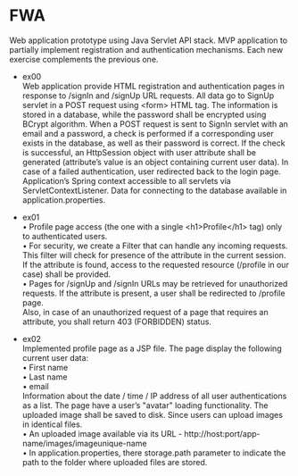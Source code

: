 # FWA

Web application prototype using Java Servlet API stack. 
MVP application to partially implement registration and authentication mechanisms.
Each new exercise complements the previous one.

- ex00 <br>
Web application provide HTML registration and authentication pages in response to /signIn and /signUp URL requests. All data go to SignUp servlet in a POST request using \<form> HTML tag. The information is stored in a database, while the password shall be encrypted using BCrypt algorithm. When a POST request is sent to SignIn servlet with an email and a password, a check is performed if a corresponding user exists in the database, as well as their password is correct. If the check is successful, an HttpSession object with user attribute shall be generated (attribute’s value is an object containing current user data). In case of a failed authentication, user redirected back to the login page. Application’s Spring context  accessible to all servlets via ServletContextListener. Data for connecting to the database available in application.properties.

- ex01 <br>
    • Profile page access (the one with a single \<h1>Profile\</h1> tag) only to authenticated users. <br>
    • For security, we create a Filter that can handle any incoming requests. This filter will check for presence of the attribute in the current session. If the attribute is found, access to the requested resource (/profile in our case) shall be provided. <br>
    • Pages for /signUp and /signIn URLs may be retrieved for unauthorized requests. If the attribute is present, a user shall be redirected to /profile page. <br>
    Also, in case of an unauthorized request of a page that requires an attribute, you shall return 403 (FORBIDDEN) status.

- ex02 <br>
    Implemented profile page as a JSP file. The page display the following current user data: <br>
  • First name <br> 
  • Last name <br>
  • email <br>
Information about the date / time / IP address of all user authentications as a list. The page have a user’s "avatar" loading functionality. The uploaded image shall be saved to disk. Since users can upload images in identical files. <br>
  • An uploaded image available via its URL - http://host:port/app-name/images/imageunique-name <br>
  • In application.properties, there storage.path parameter to indicate the path to the folder where uploaded files are stored. <br>
